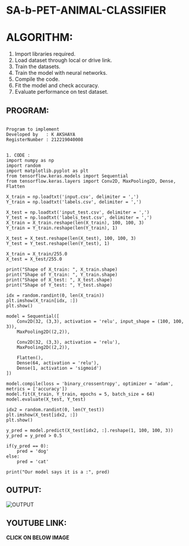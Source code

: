 # SA-b-PET-ANIMAL-CLASSIFIER

# ALGORITHM:
1. Import libraries  required.
2. Load dataset through local or drive link.
3. Train the datasets.
4. Train the model with neural networks.
5. Compile the code.
6. Fit the model and check accuracy.
7. Evaluate performance on test dataset.

## PROGRAM:
```

Program to implement 
Developed by   : K AKSHAYA
RegisterNumber : 212219040008

```

```

1. CODE :
import numpy as np
import random
import matplotlib.pyplot as plt
from tensorflow.keras.models import Sequential
from tensorflow.keras.layers import Conv2D, MaxPooling2D, Dense, Flatten

X_train = np.loadtxt('input.csv', delimiter = ',')
Y_train = np.loadtxt('labels.csv', delimiter = ',')

X_test = np.loadtxt('input_test.csv', delimiter = ',')
Y_test = np.loadtxt('labels_test.csv', delimiter = ',')
X_train = X_train.reshape(len(X_train), 100, 100, 3)
Y_train = Y_train.reshape(len(Y_train), 1)

X_test = X_test.reshape(len(X_test), 100, 100, 3)
Y_test = Y_test.reshape(len(Y_test), 1)

X_train = X_train/255.0
X_test = X_test/255.0

print("Shape of X_train: ", X_train.shape)
print("Shape of Y_train: ", Y_train.shape)
print("Shape of X_test: ", X_test.shape)
print("Shape of Y_test: ", Y_test.shape)

idx = random.randint(0, len(X_train))
plt.imshow(X_train[idx, :])
plt.show()

model = Sequential([
    Conv2D(32, (3,3), activation = 'relu', input_shape = (100, 100, 3)),
    MaxPooling2D((2,2)),
    
    Conv2D(32, (3,3), activation = 'relu'),
    MaxPooling2D((2,2)),
    
    Flatten(),
    Dense(64, activation = 'relu'),
    Dense(1, activation = 'sigmoid')
])

model.compile(loss = 'binary_crossentropy', optimizer = 'adam', metrics = ['accuracy'])
model.fit(X_train, Y_train, epochs = 5, batch_size = 64)
model.evaluate(X_test, Y_test)

idx2 = random.randint(0, len(Y_test))
plt.imshow(X_test[idx2, :])
plt.show()

y_pred = model.predict(X_test[idx2, :].reshape(1, 100, 100, 3))
y_pred = y_pred > 0.5

if(y_pred == 0):
    pred = 'dog'
else:
    pred = 'cat'
    
print("Our model says it is a :", pred)

```
## OUTPUT:
![OUTPUT](https://user-images.githubusercontent.com/65896248/172109272-9ccb89d1-85a3-412b-bf59-bd53521a1d16.png)

## YOUTUBE LINK:

**CLICK ON BELOW IMAGE**







